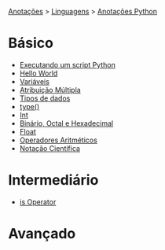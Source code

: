 <link rel="stylesheet" type="text/css" href="../../CSS/dark-theme.css">

[Anotações](../../) > [Linguagens](../Index.md) > [Anotações Python](./Index.md)

# Básico
- [Executando um script Python](./ExecutandoScript.md)
- [Hello World](./HelloWord.md)
- [Variáveis](./Variaveis.md)
- [Atribuição Múltipla](./AtribuicaoMultipla.md)
- [Tipos de dados](./TiposDeDados.md)
- [type()](./Type.md)
- [Int](./Int.md)
- [Binário, Octal e Hexadecimal](./BinarioOctalHexadecimal.md)
- [Float](./Float.md)
- [Operadores Aritméticos](./Operadores.md)
- [Notação Científica](./NotacaoCientifica.md)
# Intermediário
- [is Operator](./isOperator.md)
    
# Avançado